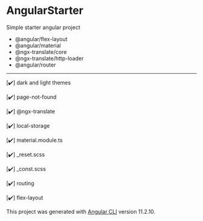 # AngularStarter

Simple starter angular project

- @angular/flex-layout
- @angular/material
- @ngx-translate/core
- @ngx-translate/http-loader
- @angular/router

***

[:heavy_check_mark:] dark and light themes
  
[:heavy_check_mark:] page-not-found
  
[:heavy_check_mark:] @ngx-translate
  
[:heavy_check_mark:] local-storage
  
[:heavy_check_mark:] material.module.ts
  
[:heavy_check_mark:] _reset.scss
  
[:heavy_check_mark:] _const.scss
  
[:heavy_check_mark:] routing
  
[:heavy_check_mark:] flex-layout

This project was generated with [Angular CLI](https://github.com/angular/angular-cli) version 11.2.10.

